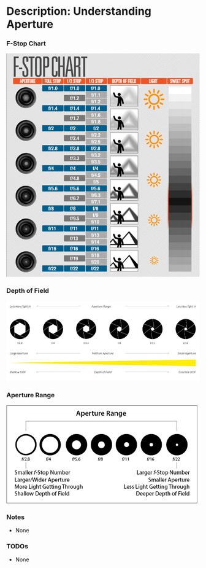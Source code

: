 # Description: Understanding Aperture

### F-Stop Chart
![](images/aperture-03-aperture-chart.png)

### Depth of Field
![](images/aperture-02-depth-of-field.jpg)

### Aperture Range
![](images/aperture-04-aperture-range.png)

### Notes
- None

### TODOs
- None
